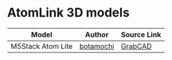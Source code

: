 # AtomLink 3D models

| Model | Author | Source Link |
|-------|--------|-------------|
| M5Stack Atom Lite | [botamochi](https://grabcad.com/botamochi-1) | [GrabCAD](https://grabcad.com/library/m5atom-lite-1) |